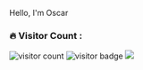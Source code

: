 Hello, I'm Oscar

### :fire: Visitor Count :
 <img src="https://profile-counter.glitch.me/la-mello/count.svg" alt="visitor count" />


<img src="https://visitor-badge.glitch.me/badge?page_id=Oscar317-ai" alt="visitor badge"/>


<img src="https://t.bkit.co/w_6682ceec8116f.gif" />


